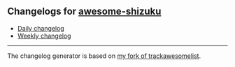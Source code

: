 ## Changelogs for [awesome-shizuku](https://github.com/timschneeb/awesome-shizuku)

* [Daily changelog](day/README.md)
* [Weekly changelog](week/README.md)

_________________

The changelog generator is based on [my fork of trackawesomelist](https://github.com/timschneeb/trackawesomelist-source/tree/shizuku-tracking).
